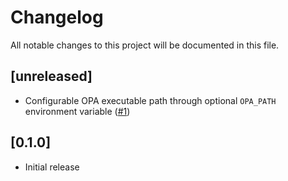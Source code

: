 # Changelog

All notable changes to this project will be documented in this file.

## [unreleased]

- Configurable OPA executable path through optional `OPA_PATH` environment variable ([#1](https://github.com/johanfylling/opa-dependency-manager/issues/1))

## [0.1.0]

- Initial release
